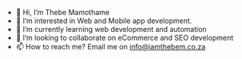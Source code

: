 - 👋 Hi, I’m Thebe Mamothame
- 👀 I’m interested in Web and Mobile app development.
- 🌱 I’m currently learning web development and automation
- 💞️ I’m looking to collaborate on eCommerce and SEO development
- 📫 How to reach me? Email me on info@iamthebem.co.za

<!---
iamthebem/iamthebem is a ✨ special ✨ repository because its `README.md` (this file) appears on your GitHub profile.
You can click the Preview link to take a look at your changes.
--->
